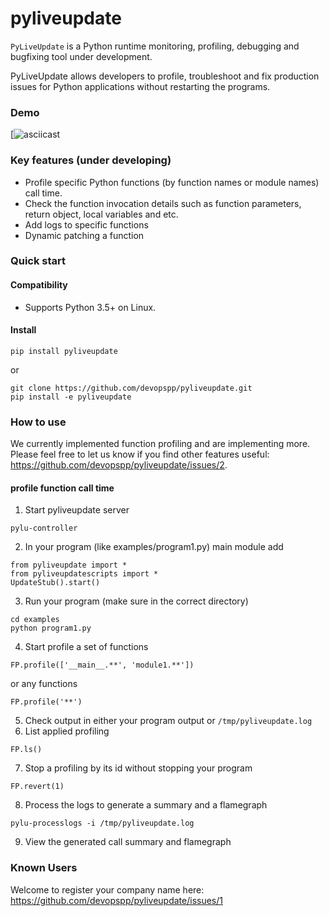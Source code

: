 # pyliveupdate
`PyLiveUpdate` is a Python runtime monitoring, profiling, debugging and bugfixing tool under development.

PyLiveUpdate allows developers to profile, troubleshoot and fix production issues for Python applications without restarting the programs.

### Demo
[![asciicast](https://asciinema.org/a/yBJ24GinkhK3bizbVE1tGLFhy)

### Key features (under developing)

* Profile specific Python functions (by function names or module names) call time.
* Check the function invocation details such as function parameters, return object, local variables and etc.
* Add logs to specific functions
* Dynamic patching a function

### Quick start

#### Compatibility
* Supports Python 3.5+ on Linux. 

#### Install

```
pip install pyliveupdate
```
or
```
git clone https://github.com/devopspp/pyliveupdate.git
pip install -e pyliveupdate
```

### How to use
We currently implemented function profiling and are implementing more.
Please feel free to let us know if you find other features useful: https://github.com/devopspp/pyliveupdate/issues/2.

#### profile function call time

1. Start pyliveupdate server
```
pylu-controller
```
2. In your program (like examples/program1.py) main module add 
```	
from pyliveupdate import *
from pyliveupdatescripts import *
UpdateStub().start()
```
3. Run your program (make sure in the correct directory)
```
cd examples
python program1.py
```
4. Start profile a set of functions
```
FP.profile(['__main__.**', 'module1.**'])
```
or
any functions
```
FP.profile('**')
```
5. Check output in either your program output or `/tmp/pyliveupdate.log`
6. List applied profiling
```
FP.ls()
```
7. Stop a profiling by its id without stopping your program
```
FP.revert(1)
```
8. Process the logs to generate a summary and a flamegraph
```
pylu-processlogs -i /tmp/pyliveupdate.log
```
9. View the generated call summary and flamegraph


### Known Users
Welcome to register your company name here: https://github.com/devopspp/pyliveupdate/issues/1
